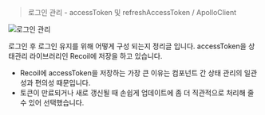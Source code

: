 >로그인 관리 - accessToken 및 refreshAccessToken / ApolloClient

![로그인 관리](https://github.com/user-attachments/assets/a2bd3d62-68f5-435c-8cff-dc60ad4db6e5)

로그인 후 로그인 유지를 위해 어떻게 구성 되는지 정리글 입니다.
accessToken을 상태관리 라이브러리인 Recoil에 저장을 하고 있습니다.
- Recoil에 accessToken을 저장하는 가장 큰 이유는 컴포넌트 간 상태 관리의 일관성과 편의성 때문입니다.
- 토큰이 만료되거나 새로 갱신될 때 손쉽게 업데이트에 좀 더 직관적으로 처리해 줄 수 있어 선택했습니다.
